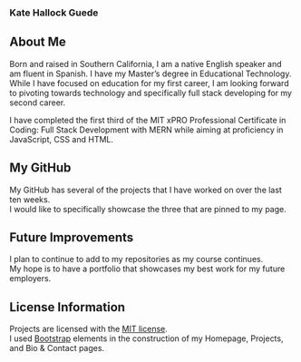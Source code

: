 
### Kate Hallock Guede

## About Me
<p>Born and raised in Southern California, I am a native English speaker and am fluent in Spanish.  I have my Master’s degree in Educational Technology. While I have focused on education for my first career, I am looking forward to pivoting towards technology and specifically full stack developing for my second career. <br>

I have completed the first third of the MIT xPRO Professional Certificate in Coding: Full Stack Development with MERN while aiming at proficiency in JavaScript, CSS and HTML.</p>

## My GitHub
<p> My GitHub has several of the projects that I have worked on over the last ten weeks. <br> I would like to specifically showcase the three that are pinned to my page.

## Future Improvements
<p> I plan to continue to add to my repositories as my course continues. <br> My hope is to have a portfolio that showcases my best work for my future employers.</p>

## License Information
Projects are licensed with the [MIT license](https://github.com/khallockguede/Live-Bus-Animation/blob/main/LICENSE). <br>
I used [Bootstrap](https://getbootstrap.com/) elements in the construction of my Homepage, Projects, and Bio & Contact pages.
